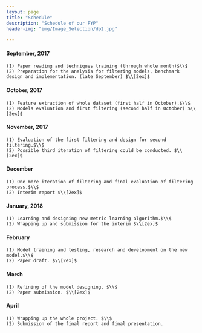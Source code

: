 ```yaml
---
layout: page
title: "Schedule"
description: "Schedule of our FYP"
header-img: "img/Image_Selection/dp2.jpg"

---
```


#### September, 2017

	(1) Paper reading and techniques training (through whole month)$\\$
    (2) Preparation for the analysis for filtering models, benchmark design and implementation. (late September) $\\[2ex]$
#### October, 2017
	(1) Feature extraction of whole dataset (first half in October).$\\$
	(2) Models evaluation and first filtering (second half in October) $\\ [2ex]$
#### November, 2017
	(1) Evaluation of the first filtering and design for second filtering.$\\$
	(2) Possible third iteration of filtering could be conducted. $\\[2ex]$
#### December
	(1) One more iteration of filtering and final evaluation of filtering process.$\\$
	(2) Interim report $\\[2ex]$
#### January, 2018
	(1) Learning and designing new metric learning algorithm.$\\$
	(2) Wrapping up and submission for the interim $\\[2ex]$
#### February
	(1) Model training and testing, research and development on the new model.$\\$
	(2) Paper draft. $\\[2ex]$
#### March
	(1) Refining of the model designing. $\\$
	(2) Paper submission. $\\[2ex]$
#### April
	(1) Wrapping up the whole project. $\\$
	(2) Submission of the final report and final presentation.